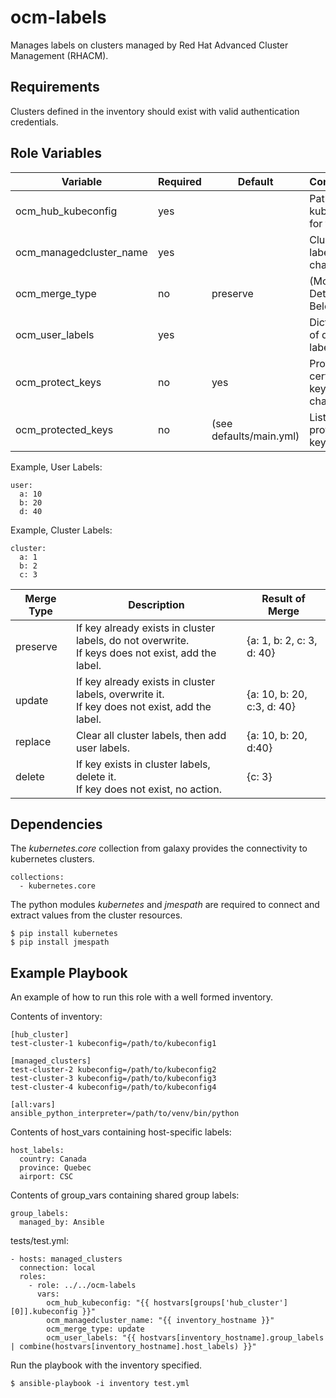 ocm-labels
==========

Manages labels on clusters managed by Red Hat Advanced Cluster Management (RHACM).


Requirements
------------

Clusters defined in the inventory should exist with valid authentication credentials.


Role Variables
--------------

| Variable                | Required           | Default                            | Comments                                 |
|-------------------------|--------------------|------------------------------------|------------------------------------------|
| ocm_hub_kubeconfig      | yes                |                                    | Path to kubeconfig for the hub           |
| ocm_managedcluster_name | yes                |                                    | Cluster for label change                 |
| ocm_merge_type          | no                 | preserve                           | (More Details Below)                     |
| ocm_user_labels         | yes                |                                    | Dictonary of desired labels              |
| ocm_protect_keys        | no                 | yes                                | Protect certain keys from change         |
| ocm_protected_keys      | no                 | (see defaults/main.yml)            | List of protected keys                   |

Example, User Labels:

    user:
      a: 10
      b: 20
      d: 40

Example, Cluster Labels:

    cluster:
      a: 1
      b: 2
      c: 3

| Merge Type                | Description                                                                                           | Result of Merge            |
|---------------------------|-------------------------------------------------------------------------------------------------------|----------------------------|
| preserve                  | If key already exists in cluster labels, do not overwrite.<br/>If keys does not exist, add the label. | {a: 1, b: 2, c: 3, d: 40}  |
| update                    | If key already exists in cluster labels, overwrite it.<br/>If key does not exist, add the label.      | {a: 10, b: 20, c:3, d: 40} |
| replace                   | Clear all cluster labels, then add user labels.                                                       | {a: 10, b: 20, d:40}       |
| delete                    | If key exists in cluster labels, delete it.<br/>If key does not exist, no action.                     | {c: 3}                     |


Dependencies
------------

The *kubernetes.core* collection from galaxy provides the connectivity to kubernetes clusters.

    collections:
      - kubernetes.core

The python modules *kubernetes* and *jmespath* are required to connect and extract values from the cluster resources.

    $ pip install kubernetes
    $ pip install jmespath


Example Playbook
----------------

An example of how to run this role with a well formed inventory.

Contents of inventory:

    [hub_cluster]
    test-cluster-1 kubeconfig=/path/to/kubeconfig1

    [managed_clusters]
    test-cluster-2 kubeconfig=/path/to/kubeconfig2
    test-cluster-3 kubeconfig=/path/to/kubeconfig3
    test-cluster-4 kubeconfig=/path/to/kubeconfig4

    [all:vars]
    ansible_python_interpreter=/path/to/venv/bin/python

Contents of host_vars containing host-specific labels:

    host_labels:
      country: Canada
      province: Quebec
      airport: CSC

Contents of group_vars containing shared group labels:

    group_labels:
      managed_by: Ansible

tests/test.yml:

    - hosts: managed_clusters
      connection: local
      roles:
        - role: ../../ocm-labels
          vars:
            ocm_hub_kubeconfig: "{{ hostvars[groups['hub_cluster'][0]].kubeconfig }}"
            ocm_managedcluster_name: "{{ inventory_hostname }}"
            ocm_merge_type: update
            ocm_user_labels: "{{ hostvars[inventory_hostname].group_labels | combine(hostvars[inventory_hostname].host_labels) }}"

Run the playbook with the inventory specified.

    $ ansible-playbook -i inventory test.yml
